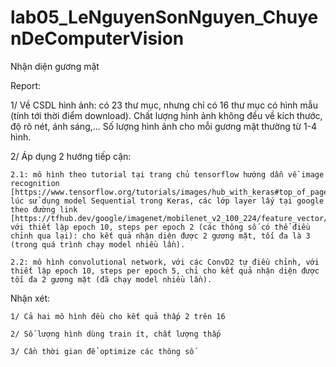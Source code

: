 # lab05_LeNguyenSonNguyen_ChuyenDeComputerVision
Nhận diện gương mặt

Report:

1/ Về CSDL hình ảnh: có 23 thư mục, nhưng chỉ có 16 thư mục có hình mẫu (tính tới thời điểm download). Chất lượng hình ảnh không đều về kích thước, độ rõ nét, ánh sáng,... Số lượng hình ảnh cho mỗi gương mặt thường từ 1-4 hình.

2/ Áp dụng 2 hướng tiếp cận:

    2.1: mô hình theo tutorial tại trang chủ tensorflow hướng dẫn về image recognition [https://www.tensorflow.org/tutorials/images/hub_with_keras#top_of_page], lúc sử dụng model Sequential trong Keras, các lớp layer lấy tại google theo đường link [https://tfhub.dev/google/imagenet/mobilenet_v2_100_224/feature_vector/2], với thiết lập epoch 10, steps per epoch 2 (các thông số có thể điều chỉnh qua lại): cho kết quả nhận diện được 2 gương mặt, tối đa là 3 (trong quá trình chạy model nhiều lần).
    
    2.2: mô hình convolutional network, với các ConvD2 tự điều chỉnh, với thiết lập epoch 10, steps per epoch 5, chỉ cho kết quả nhận diện được tối đa 2 gương mặt (đã chạy model nhiều lần).
    
Nhận xét:

    1/ Cả hai mô hình đều cho kết quả thấp 2 trên 16
    
    2/ Số lượng hình dùng train ít, chất lượng thấp
    
    3/ Cần thời gian để optimize các thông số
        
